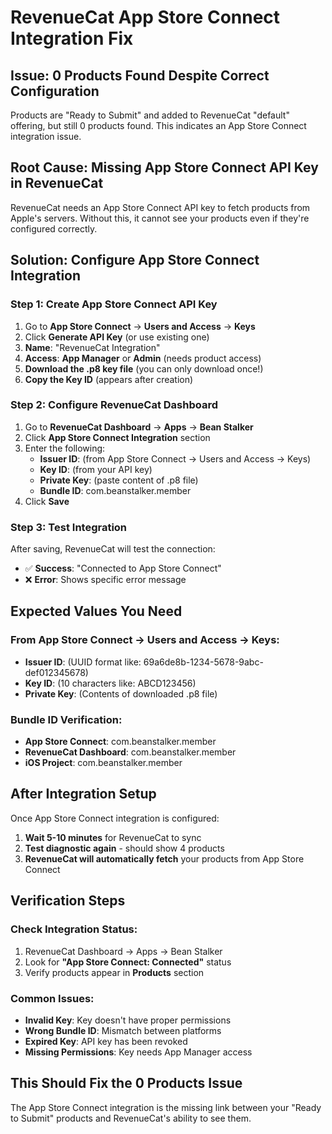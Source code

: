 # RevenueCat App Store Connect Integration Fix

## Issue: 0 Products Found Despite Correct Configuration

Products are "Ready to Submit" and added to RevenueCat "default" offering, but still 0 products found. This indicates an App Store Connect integration issue.

## Root Cause: Missing App Store Connect API Key in RevenueCat

RevenueCat needs an App Store Connect API key to fetch products from Apple's servers. Without this, it cannot see your products even if they're configured correctly.

## Solution: Configure App Store Connect Integration

### Step 1: Create App Store Connect API Key
1. Go to **App Store Connect** → **Users and Access** → **Keys**
2. Click **Generate API Key** (or use existing one)
3. **Name**: "RevenueCat Integration"
4. **Access**: **App Manager** or **Admin** (needs product access)
5. **Download the .p8 key file** (you can only download once!)
6. **Copy the Key ID** (appears after creation)

### Step 2: Configure RevenueCat Dashboard
1. Go to **RevenueCat Dashboard** → **Apps** → **Bean Stalker**
2. Click **App Store Connect Integration** section
3. Enter the following:
   - **Issuer ID**: (from App Store Connect → Users and Access → Keys)
   - **Key ID**: (from your API key)
   - **Private Key**: (paste content of .p8 file)
   - **Bundle ID**: com.beanstalker.member
4. Click **Save**

### Step 3: Test Integration
After saving, RevenueCat will test the connection:
- ✅ **Success**: "Connected to App Store Connect"
- ❌ **Error**: Shows specific error message

## Expected Values You Need

### From App Store Connect → Users and Access → Keys:
- **Issuer ID**: (UUID format like: 69a6de8b-1234-5678-9abc-def012345678)
- **Key ID**: (10 characters like: ABCD123456)
- **Private Key**: (Contents of downloaded .p8 file)

### Bundle ID Verification:
- **App Store Connect**: com.beanstalker.member
- **RevenueCat Dashboard**: com.beanstalker.member
- **iOS Project**: com.beanstalker.member

## After Integration Setup

Once App Store Connect integration is configured:
1. **Wait 5-10 minutes** for RevenueCat to sync
2. **Test diagnostic again** - should show 4 products
3. **RevenueCat will automatically fetch** your products from App Store Connect

## Verification Steps

### Check Integration Status:
1. RevenueCat Dashboard → Apps → Bean Stalker
2. Look for **"App Store Connect: Connected"** status
3. Verify products appear in **Products** section

### Common Issues:
- **Invalid Key**: Key doesn't have proper permissions
- **Wrong Bundle ID**: Mismatch between platforms
- **Expired Key**: API key has been revoked
- **Missing Permissions**: Key needs App Manager access

## This Should Fix the 0 Products Issue

The App Store Connect integration is the missing link between your "Ready to Submit" products and RevenueCat's ability to see them.